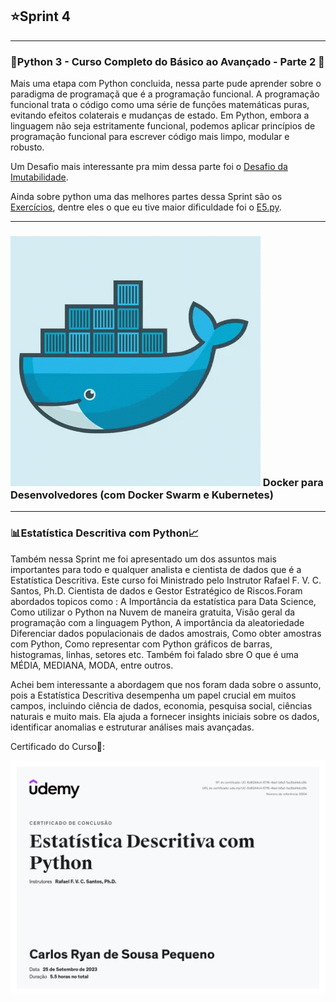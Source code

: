 ## ⭐Sprint 4

---
### 🐉Python 3 - Curso Completo do Básico ao Avançado - Parte 2 🐍

Mais uma etapa com Python concluida, nessa parte pude aprender sobre o paradigma de programaçã que é a programação funcional.
A programação funcional trata o código como uma série de funções matemáticas puras, evitando efeitos colaterais e mudanças de estado. Em Python, embora a linguagem não seja estritamente funcional, podemos aplicar princípios de programação funcional para escrever código mais limpo, modular e robusto.

Um Desafio mais interessante pra mim dessa parte foi o [Desafio da Imutabilidade](https://github.com/CarlosRyan07/Programa-Bolsas-CompassUOL/blob/main/Sprint_4/Python/programacao_funcional/Desafio_imutabilidade_v1.py).

Ainda sobre python uma das melhores partes dessa Sprint são os [Exercícios](https://github.com/CarlosRyan07/Programa-Bolsas-CompassUOL/blob/main/Sprint_4/Exercicios), dentre eles o que eu tive maior dificuldade foi o [E5.py](https://github.com/CarlosRyan07/Programa-Bolsas-CompassUOL/blob/main/Sprint_4/Exercicios/E5.py).

---
### ![Alt text](image.png) Docker para Desenvolvedores (com Docker Swarm e Kubernetes)

---
### 📊Estatística Descritiva com Python📈

Também nessa Sprint me foi apresentado um dos assuntos mais importantes para todo e qualquer analista e cientista de dados que é a Estatística Descritiva. 
Este curso foi Ministrado pelo Instrutor Rafael F. V. C. Santos, Ph.D. Cientista de dados e Gestor Estratégico de Riscos.Foram abordados topicos como : A Importância da estatística para Data Science, Como utilizar o Python na Nuvem de maneira gratuita, Visão geral da programação com a linguagem Python, A importância da aleatoriedade
Diferenciar dados populacionais de dados amostrais, Como obter amostras com Python, Como representar com Python gráficos de barras, histogramas, linhas, setores etc.
Também foi falado  sbre O que é uma MÉDIA, MEDIANA, MODA, entre outros.

Achei bem interessante a abordagem que nos foram dada sobre o assunto, pois a Estatística Descritiva desempenha um papel crucial em muitos campos, incluindo ciência de dados, economia, pesquisa social, ciências naturais e muito mais. Ela ajuda a fornecer insights iniciais sobre os dados, identificar anomalias e estruturar análises mais avançadas. 

Certificado do Curso🥇:

<img src="https://github.com/CarlosRyan07/Programa-Bolsas-CompassUOL/blob/main/img/Estatisticas_Descritivas_Python.jpg" width="600">